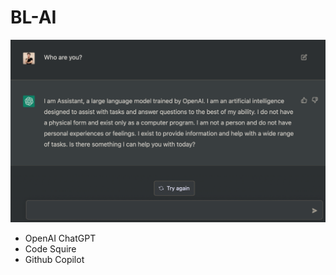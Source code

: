 # BL-AI


![data](https://github.com/boyuan-li/BL-AI/blob/main/ChatGPT.png)

- OpenAI ChatGPT [](https://chat.openai.com/chat#)
- Code Squire [](https://codesquire.ai/)
- Github Copilot [](https://github.com/features/copilot)
